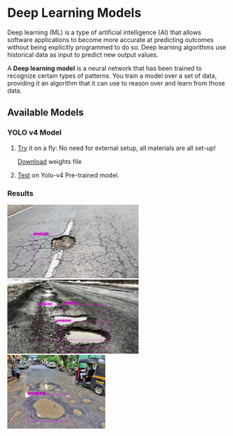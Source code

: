 # Deep Learning Models

Deep learning (ML) is a type of artificial intelligence (AI) that allows software applications to become more accurate at predicting outcomes without being explicitly programmed to do so. Deep learning algorithms use historical data as input to predict new output values.

A **Deep learning model** is a neural network that has been trained to recognize certain types of patterns. You train a model over a set of data, providing it an algorithm that it can use to reason over and learn from those data.

## Available Models

### YOLO v4 Model

1. [Try](https://github.com/Adk2001tech/Pothole-Detection-Visualization/blob/master/machine%20learning%20models/Yolov4/Notebook/Yolov4_Pothole_detection.ipynb) it on a fly:
No need for external setup, all materials are all set-up!
    
    [Download](https://drive.google.com/file/d/1-51oRamI-O2zUdUwIV82EKt_eBgjboc5/view) weights file

2. [Test](https://github.com/Adk2001tech/Pothole-Detection-Visualization/blob/master/machine%20learning%20models/Yolov4/Notebook/Yolov4_pretrained.ipynb) on Yolo-v4 Pre-trained model.

        
### Results

<img src="Yolov4/results/predictions (1).jpg" width="300"/> <img src="Yolov4/results/predictions (3).jpg" width="300"/> <img src="Yolov4/results/predictions (4).jpg" width="224"/>
